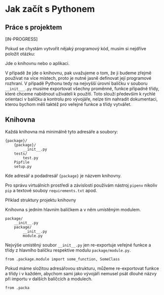 # Jak začít s Pythonem

## Práce s projektem

[IN-PROGRESS]

Pokud se chystám vytvořit nějaký programový kód, musím si nejdříve položit otázku:

Jde o knihovnu nebo o aplikaci.

V případě že jde o knihovnu, pak uvažujeme o tom, že ji budeme zřejmě používat na více místech, proto je nutné jasně definovat její programové rozhraní. V případě Pythonu tedy na nejvyšší úrovní balíčku v souboru `__init___.py` musíme exportovat všechny proměnné, funkce případně třídy, které chceme nabídnout uživateli k použití. Toto slouží především k rychlé orientaci v balíčku a kontrolu pro vývojáře, nelze tím nahradit dokumentaci, kterou bychom měli taktéž pro veřejné funkce a třídy vytvářet.

## Knihovna

Každá knihovna má minimálně tyto adresáře a soubory:

    {package}/
        {package}/
            __init__.py
        tests/
            test.py
        Pipfile
        setup.py

Kde adresář a podadresář `{package}` je názvem knihovny. 

Pro správu virtuálních prostředí a závislostí používám nástroj `pipenv` nikoliv `pip` a textové souboy `requirements.txt` apod.

Přiklad struktury projektu knihovny

Knihovna s jedním hlavním balíčkem a v něm umístěným modulem.

    package/
        __init__.py
        package/
            __init__.py
            module.py

Nejvýše umístěný soubor `__init__.py` jen re-exportuje veřejné funkce a třídy z hlavního balíčku respektive modulu `package/module.py`.  
    
    from .package.module import some_function, SomeClass

Pokud máme složitou adresářovou strukturu, můžeme re-exportovat funkce a třídy i v každém, abychom sami jako vývojáři nemusel psát dlouhé názvy při importu v dalších balíčcích a modulech.
    
    from .packa